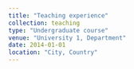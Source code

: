 ```yaml
---
title: "Teaching experience"
collection: teaching
type: "Undergraduate course"
venue: "University 1, Department"
date: 2014-01-01
location: "City, Country"
---
```


